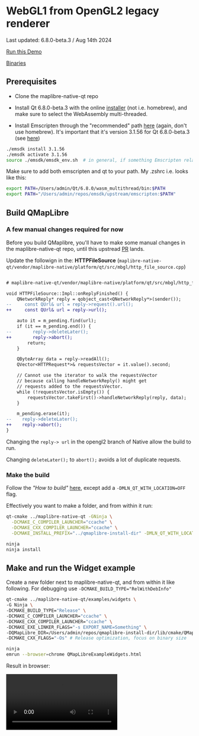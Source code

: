 # WebGL1 from OpenGL2 legacy renderer

Last updated: 6.8.0-beta.3  / Aug 14th 2024

[Run this Demo](https://birkskyum-maplibre-native-wasm.pages.dev/qt-for-webassembly/webgl1-from-opengl2-legacy-renderer/)

[Binaries](https://github.com/birkskyum/maplibre-native-wasm/tree/main/dist/qt-for-webassembly/webgl1-from-opengl2-legacy-renderer)


## Prerequisites

- Clone the maplibre-native-qt repo

- Install Qt 6.8.0-beta.3 with the online [installer](https://www.qt.io/download) (not i.e. homebrew), and make sure to select the WebAssembly multi-threaded.


- Install Emscripten through the "recommended" path [here](https://emscripten.org/docs/getting_started/downloads.html) (again, don't use homebrew). It's important that it's version 3.1.56 for Qt 6.8.0-beta.3 (see [here](https://bugreports.qt.io/browse/QTBUG-127425))

```sh
./emsdk install 3.1.56
./emsdk activate 3.1.56
source ./emsdk/emsdk_env.sh  # in general, if something Emscripten related can't be found, run this again
```

Make sure to add both emscripten and qt to your path. My .zshrc i.e. looks like this:

```sh
export PATH=/Users/admin/Qt/6.8.0/wasm_multithread/bin:$PATH
export PATH="/Users/admin/repos/emsdk/upstream/emscripten:$PATH"
```

## Build QMapLibre

### A few manual changes required for now

Before you build QMaplibre, you'll have to make some manual changes in the maplibre-native-qt repo, until this upstread [PR](https://github.com/maplibre/maplibre-native/pull/2689) lands.

Update the followign in the: **HTTPFileSource** (`maplibre-native-qt/vendor/maplibre-native/platform/qt/src/mbgl/http_file_source.cpp`)

```diff

# maplibre-native-qt/vendor/maplibre-native/platform/qt/src/mbgl/http_file_source.cpp

void HTTPFileSource::Impl::onReplyFinished() {
    QNetworkReply* reply = qobject_cast<QNetworkReply*>(sender());
--     const QUrl& url = reply->request().url();
++     const QUrl& url = reply->url();

    auto it = m_pending.find(url);
    if (it == m_pending.end()) {
--        reply->deleteLater();
++        reply->abort();
        return;
    }

    QByteArray data = reply->readAll();
    QVector<HTTPRequest*>& requestsVector = it.value().second;

    // Cannot use the iterator to walk the requestsVector
    // because calling handleNetworkReply() might get
    // requests added to the requestsVector.
    while (!requestsVector.isEmpty()) {
        requestsVector.takeFirst()->handleNetworkReply(reply, data);
    }

    m_pending.erase(it);
--    reply->deleteLater();
++    reply->abort();
}
```
Changing the `reply-> url` in the opengl2 branch of Native allow the build to run.

Changing `deleteLater();` to `abort();` avoids a lot of duplicate requests.


### Make the build
Follow the *"How to build"* [here](https://github.com/maplibre/maplibre-native-qt?tab=readme-ov-file#how-to-build), except add a `-DMLN_QT_WITH_LOCATION=OFF` flag.

Effectively you want to make a folder, and from within it run:

```sh
qt-cmake ../maplibre-native-qt -GNinja \
  -DCMAKE_C_COMPILER_LAUNCHER="ccache" \
  -DCMAKE_CXX_COMPILER_LAUNCHER="ccache" \
  -DCMAKE_INSTALL_PREFIX="../qmaplibre-install-dir" -DMLN_QT_WITH_LOCATION=OFF

ninja
ninja install
```

## Make and run the Widget example

Create a new folder next to maplibre-native-qt, and from within it like following. For debugging use `-DCMAKE_BUILD_TYPE="RelWithDebInfo"`

```sh
qt-cmake ../maplibre-native-qt/examples/widgets \
-G Ninja \
-DCMAKE_BUILD_TYPE="Release" \
-DCMAKE_C_COMPILER_LAUNCHER="ccache" \
-DCMAKE_CXX_COMPILER_LAUNCHER="ccache" \
-DCMAKE_EXE_LINKER_FLAGS="-s EXPORT_NAME=Something" \
-DQMapLibre_DIR=/Users/admin/repos/qmaplibre-install-dir/lib/cmake/QMapLibre \
-DCMAKE_CXX_FLAGS="-Os" # Release optimization, focus on binary size 

ninja
emrun --browser=chrome QMapLibreExampleWidgets.html
```

Result in browser:

<video controls>
  <source src="https://github.com/user-attachments/assets/09b8dbfc-68cd-446a-90af-41f5a0b13230" type="video/mp4">
  Your browser does not support the video tag.
</video>








